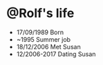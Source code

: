 @Rolf's life
===============

- 17/09/1989 Born
- ~1995 Summer job
- 18/12/2006 Met Susan
- 12/2006-2017 Dating Susan